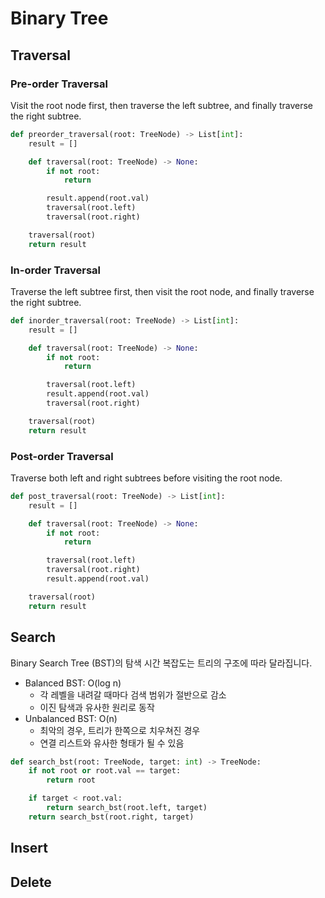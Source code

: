 # Binary Tree

## Traversal

### Pre-order Traversal
Visit the root node first, then traverse the left subtree, and finally traverse the right subtree.

```python
def preorder_traversal(root: TreeNode) -> List[int]:
    result = []

    def traversal(root: TreeNode) -> None:
        if not root:
            return

        result.append(root.val)
        traversal(root.left)
        traversal(root.right)

    traversal(root)
    return result
```

### In-order Traversal
Traverse the left subtree first, then visit the root node, and finally traverse the right subtree.

```python
def inorder_traversal(root: TreeNode) -> List[int]:
    result = []

    def traversal(root: TreeNode) -> None:
        if not root:
            return

        traversal(root.left)
        result.append(root.val)
        traversal(root.right)

    traversal(root)
    return result
```

### Post-order Traversal
Traverse both left and right subtrees before visiting the root node.

```python
def post_traversal(root: TreeNode) -> List[int]:
    result = []

    def traversal(root: TreeNode) -> None:
        if not root:
            return

        traversal(root.left)
        traversal(root.right)
        result.append(root.val)

    traversal(root)
    return result
```

## Search
Binary Search Tree (BST)의 탐색 시간 복잡도는 트리의 구조에 따라 달라집니다.
- Balanced BST: O(log n)
  - 각 레벨을 내려갈 때마다 검색 범위가 절반으로 감소
  - 이진 탐색과 유사한 원리로 동작
- Unbalanced BST: O(n)
  - 최악의 경우, 트리가 한쪽으로 치우쳐진 경우
  - 연결 리스트와 유사한 형태가 될 수 있음

```python
def search_bst(root: TreeNode, target: int) -> TreeNode:
    if not root or root.val == target:
        return root

    if target < root.val:
        return search_bst(root.left, target)
    return search_bst(root.right, target)
```

## Insert

## Delete
